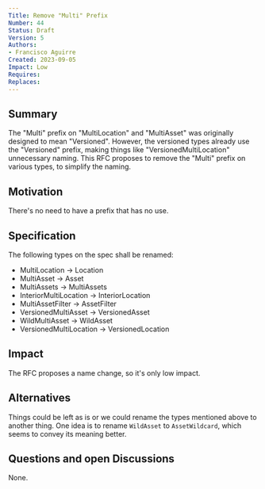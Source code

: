 ```yaml
---
Title: Remove "Multi" Prefix
Number: 44
Status: Draft
Version: 5
Authors:
- Francisco Aguirre
Created: 2023-09-05
Impact: Low
Requires:
Replaces:
---
```


## Summary

The "Multi" prefix on "MultiLocation" and "MultiAsset" was originally designed to mean "Versioned".
However, the versioned types already use the "Versioned" prefix, making things like "VersionedMultiLocation" unnecessary naming.
This RFC proposes to remove the "Multi" prefix on various types, to simplify the naming.

## Motivation

There's no need to have a prefix that has no use.

## Specification

The following types on the spec shall be renamed:
- MultiLocation -> Location
- MultiAsset -> Asset
- MultiAssets -> MultiAssets
- InteriorMultiLocation -> InteriorLocation
- MultiAssetFilter -> AssetFilter
- VersionedMultiAsset -> VersionedAsset
- WildMultiAsset -> WildAsset
- VersionedMultiLocation -> VersionedLocation

## Impact

The RFC proposes a name change, so it's only low impact.

## Alternatives

Things could be left as is or we could rename the types mentioned above to another thing.
One idea is to rename `WildAsset` to `AssetWildcard`, which seems to convey its meaning better.

## Questions and open Discussions

None.
